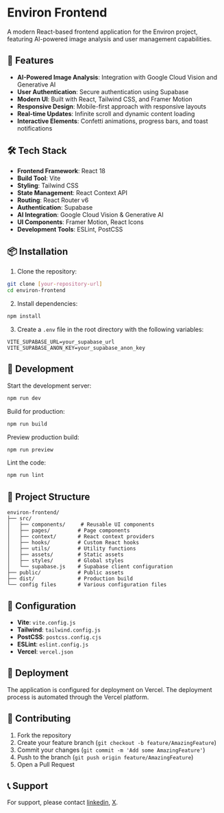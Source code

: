 # Environ Frontend

A modern React-based frontend application for the Environ project, featuring AI-powered image analysis and user management capabilities.

## 🚀 Features

- **AI-Powered Image Analysis**: Integration with Google Cloud Vision and Generative AI
- **User Authentication**: Secure authentication using Supabase
- **Modern UI**: Built with React, Tailwind CSS, and Framer Motion
- **Responsive Design**: Mobile-first approach with responsive layouts
- **Real-time Updates**: Infinite scroll and dynamic content loading
- **Interactive Elements**: Confetti animations, progress bars, and toast notifications

## 🛠️ Tech Stack

- **Frontend Framework**: React 18
- **Build Tool**: Vite
- **Styling**: Tailwind CSS
- **State Management**: React Context API
- **Routing**: React Router v6
- **Authentication**: Supabase
- **AI Integration**: Google Cloud Vision & Generative AI
- **UI Components**: Framer Motion, React Icons
- **Development Tools**: ESLint, PostCSS

## 📦 Installation

1. Clone the repository:
```bash
git clone [your-repository-url]
cd environ-frontend
```

2. Install dependencies:
```bash
npm install
```

3. Create a `.env` file in the root directory with the following variables:
```env
VITE_SUPABASE_URL=your_supabase_url
VITE_SUPABASE_ANON_KEY=your_supabase_anon_key
```

## 🚀 Development

Start the development server:
```bash
npm run dev
```

Build for production:
```bash
npm run build
```

Preview production build:
```bash
npm run preview
```

Lint the code:
```bash
npm run lint
```

## 📁 Project Structure

```
environ-frontend/
├── src/
│   ├── components/     # Reusable UI components
│   ├── pages/         # Page components
│   ├── context/       # React context providers
│   ├── hooks/         # Custom React hooks
│   ├── utils/         # Utility functions
│   ├── assets/        # Static assets
│   ├── styles/        # Global styles
│   └── supabase.js    # Supabase client configuration
├── public/            # Public assets
├── dist/              # Production build
└── config files       # Various configuration files
```

## 🔧 Configuration

- **Vite**: `vite.config.js`
- **Tailwind**: `tailwind.config.js`
- **PostCSS**: `postcss.config.cjs`
- **ESLint**: `eslint.config.js`
- **Vercel**: `vercel.json`

## 🚀 Deployment

The application is configured for deployment on Vercel. The deployment process is automated through the Vercel platform.


## 🤝 Contributing

1. Fork the repository
2. Create your feature branch (`git checkout -b feature/AmazingFeature`)
3. Commit your changes (`git commit -m 'Add some AmazingFeature'`)
4. Push to the branch (`git push origin feature/AmazingFeature`)
5. Open a Pull Request

## 📞 Support

For support, please contact [linkedin](https://www.linkedin.com/in/tanmay1202/), [X](https://x.com/tanmaybenot).
